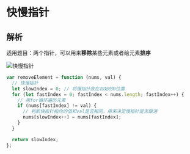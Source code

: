 # 快慢指针

## 解析

适用题目：两个指针，可以用来**移除**某些元素或者给元素**排序**

![快慢指针](https://tva1.sinaimg.cn/large/008eGmZEly1gntrds6r59g30du09mnpd.gif)

```javascript
var removeElement = function (nums, val) {
  // 快慢指针
  let slowIndex = 0; // 将慢指针放在初始的0位置
  for (let fastIndex = 0; fastIndex < nums.length; fastIndex++) {
    // 用for循环遍历元素
    if (nums[fastIndex] != val) {
      // 判断快指针指向的值和val是否相同，用来决定慢指针是否跟进
      nums[slowIndex++] = nums[fastIndex];
    }
  }

  return slowIndex;
};
```
